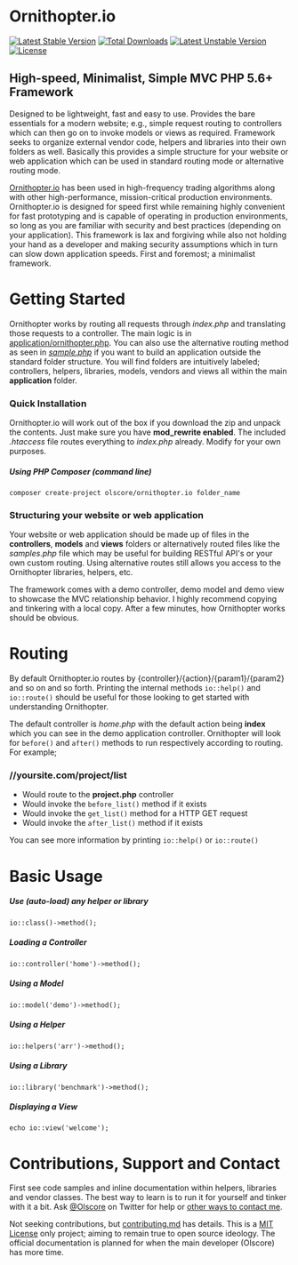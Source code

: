 # Ornithopter.io

[![Latest Stable Version](https://poser.pugx.org/olscore/ornithopter.io/v/stable)](https://packagist.org/packages/olscore/ornithopter.io)
[![Total Downloads](https://poser.pugx.org/olscore/ornithopter.io/downloads)](https://packagist.org/packages/olscore/ornithopter.io)
[![Latest Unstable Version](https://poser.pugx.org/olscore/ornithopter.io/v/unstable)](https://packagist.org/packages/olscore/ornithopter.io)
[![License](https://poser.pugx.org/olscore/ornithopter.io/license)](https://packagist.org/packages/olscore/ornithopter.io)

## High-speed, Minimalist, Simple MVC PHP 5.6+ Framework

Designed to be lightweight, fast and easy to use. Provides the bare essentials
for a modern website; e.g., simple request routing to controllers which can then
go on to invoke models or views as required. Framework seeks to organize external
vendor code, helpers and libraries into their own folders as well. Basically this
provides a simple structure for your website or web application which can be used
in standard routing mode or alternative routing mode.

[Ornithopter.io][0] has been used in high-frequency trading algorithms along with other
high-performance, mission-critical production environments. Ornithopter.io is designed
for speed first while remaining highly convenient for fast prototyping and is capable
of operating in production environments, so long as you are familiar with security and
best practices (depending on your application). This framework is lax and forgiving
while also not holding your hand as a developer and making security assumptions which
in turn can slow down application speeds. First and foremost; a minimalist framework.

# Getting Started

Ornithopter works by routing all requests through _index.php_ and translating those
requests to a controller. The main logic is in [application/ornithopter.php][4]. You
can also use the alternative routing method as seen in _[sample.php][5]_ if you want to
build an application outside the standard folder structure. You will find folders
are intuitively labeled; controllers, helpers, libraries, models, vendors and views
all within the main **application** folder.

### Quick Installation

Ornithopter.io will work out of the box if you download the zip and unpack the
contents. Just make sure you have **mod_rewrite enabled**. The included _.htaccess_ file
routes everything to _index.php_ already. Modify for your own purposes.

##### Using PHP Composer (command line)

    composer create-project olscore/ornithopter.io folder_name

### Structuring your website or web application

Your website or web application should be made up of files in the **controllers**,
**models** and **views** folders or alternatively routed files like the _samples.php_
file which may be useful for building RESTful API's or your own custom routing. Using
alternative routes still allows you access to the Ornithopter libraries, helpers, etc.

The framework comes with a demo controller, demo model and demo view to showcase the
MVC relationship behavior. I highly recommend copying and tinkering with a local copy. After
a few minutes, how Ornithopter works should be obvious.

# Routing

By default Ornithopter.io routes by {controller}/{action}/{param1}/{param2} and so
on and so forth. Printing the internal methods `io::help()` and `io::route()` should be
useful for those looking to get started with understanding Ornithopter.

The default controller is _home.php_ with the default action being **index** which
you can see in the demo application controller. Ornithopter will look for `before()` and
`after()` methods to run respectively according to routing. For example;

### //yoursite.com/project/list
 * Would route to the **project.php** controller
 * Would invoke the `before_list()` method if it exists
 * Would invoke the `get_list()` method for a HTTP GET request
 * Would invoke the `after_list()` method if it exists

You can see more information by printing `io::help()` or `io::route()`

# Basic Usage

##### Use (auto-load) any helper or library

    io::class()->method();

##### Loading a Controller

	io::controller('home')->method();

##### Using a Model

	io::model('demo')->method();

##### Using a Helper

	io::helpers('arr')->method();

##### Using a Library

	io::library('benchmark')->method();

##### Displaying a View

	echo io::view('welcome');

# Contributions, Support and Contact

First see code samples and inline documentation within helpers, libraries and
vendor classes. The best way to learn is to run it for yourself and tinker with
it a bit. Ask [@Olscore][2] on Twitter for help or [other ways to contact me][3].

Not seeking contributions, but [contributing.md][1] has details. This is a [MIT License][6]
only project; aiming to remain true to open source ideology. The official documentation is
planned for when the main developer (Olscore) has more time.

[0]: http://ornithopter.io
[1]: https://github.com/olscore/ornithopter.io/blob/master/CONTRIBUTING.md
[2]: https://twitter.com/Olscore
[3]: http://coreyolson.me/
[4]: https://github.com/olscore/ornithopter.io/blob/master/application/ornithopter.php
[5]: https://github.com/olscore/ornithopter.io/blob/master/sample.php
[6]: https://opensource.org/licenses/MIT
[7]: https://github.com/olscore/ornithopter.io/blob/master/LICENSE.md
